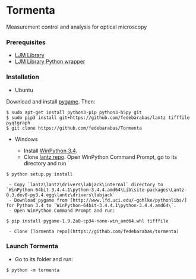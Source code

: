 # Tormenta
Measurement control and analysis for optical microscopy

### Prerequisites
 - [LJM Library](https://labjack.com/support/software/installers/ljm)
 - [LJM Library Python wrapper](https://labjack.com/support/software/examples/ljm/python)

### Installation

 - Ubuntu

Download and install [pygame](http://pygame.org/wiki/index). Then:

```
$ sudo apt-get install python3-pip python3-h5py git
$ sudo pip3 install git+https://github.com/fedebarabas/lantz tifffile pyqtgraph
$ git clone https://github.com/fedebarabas/Tormenta
```

 - Windows

     - Install [WinPython 3.4](https://sourceforge.net/projects/winpython/files/).
     - Clone [lantz repo](https://github.com/fedebarabas/lantz). Open WinPython Command Prompt, go to its directory and run
```
$ python setup.py install
```
     - Copy `lantz\lantz\drivers\labjack\internal` directory to `WinPython-64bit-3.4.4.1\python-3.4.4.amd64\Lib\site-packages\Lantz-0.3.dev0-py3.4.egg\lantz\drivers\labjack`
     - Download pygame from [http://www.lfd.uci.edu/~gohlke/pythonlibs/] for Python 3.4 to `WinPython-64bit-3.4.4.1\python-3.4.4.amd64\`.
     - Open WinPython Command Prompt and run:
```
$ pip install pygame-1.9.2a0-cp34-none-win_amd64.whl tifffile 
```
     - Clone [Tormenta repo](https://github.com/fedebarabas/tormenta)

### Launch Tormenta

 - Go to its folder and run:

```
$ python -m tormenta
```